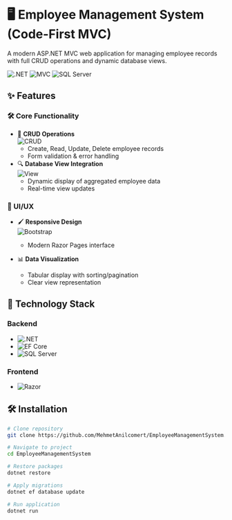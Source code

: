 # 🖥️ Employee Management System (Code-First MVC)

A modern ASP.NET MVC web application for managing employee records with full CRUD operations and dynamic database views.

![.NET](https://img.shields.io/badge/.NET-5C2D91?style=for-the-badge&logo=.net&logoColor=white)
![MVC](https://img.shields.io/badge/MVC-ASP.NET-5C2D91?style=for-the-badge)
![SQL Server](https://img.shields.io/badge/Microsoft%20SQL%20Server-CC2927?style=for-the-badge&logo=microsoft%20sql%20server&logoColor=white)

## ✨ Features

### 🛠️ Core Functionality
- 📝 **CRUD Operations**  
  ![CRUD](https://img.shields.io/badge/CRUD-Full%20Operations-green)
  - Create, Read, Update, Delete employee records
  - Form validation & error handling
- 🔍 **Database View Integration**  
  ![View](https://img.shields.io/badge/SQL-View%20Implementation-blue)
  - Dynamic display of aggregated employee data
  - Real-time view updates

### 🎨 UI/UX
- 🖌️ **Responsive Design**  
  ![Bootstrap](https://img.shields.io/badge/Bootstrap-5-7952B3?logo=bootstrap)
  - Modern Razor Pages interface
    
- 📊 **Data Visualization**  
  - Tabular display with sorting/pagination
  - Clear view representation

## 🚀 Technology Stack

### Backend
- ![.NET](https://img.shields.io/badge/.NET-6.0-5C2D91?logo=dotnet)
- ![EF Core](https://img.shields.io/badge/Entity%20Framework-6.0-5C2D91?logo=entity-framework)
- ![SQL Server](https://img.shields.io/badge/SQL%20Server-2022-CC2927?logo=microsoft-sql-server)

### Frontend
- ![Razor](https://img.shields.io/badge/Razor-ASP.NET-5C2D91)


## 🛠️ Installation

```bash
# Clone repository
git clone https://github.com/MehmetAnilcomert/EmployeeManagementSystem.git

# Navigate to project
cd EmployeeManagementSystem

# Restore packages
dotnet restore

# Apply migrations
dotnet ef database update

# Run application
dotnet run
